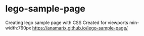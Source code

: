 # lego-sample-page
Creating lego sample page with CSS 
Created for viewports min-width:760px
https://anamarix.github.io/lego-sample-page/
